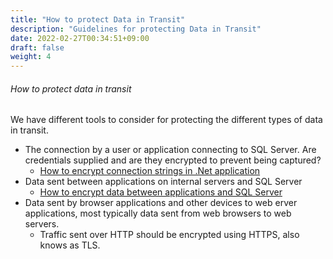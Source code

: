 ```yaml
---
title: "How to protect Data in Transit"
description: "Guidelines for protecting Data in Transit"
date: 2022-02-27T00:34:51+09:00
draft: false
weight: 4
---
```


###### How to protect data in transit

We have different tools to consider for protecting the different types of data in transit.

* The connection by a user or application connecting to SQL Server.  Are credentials supplied and are they encrypted to prevent being captured?
  * [How to encrypt connection strings in .Net application](https://www.c-sharpcorner.com/article/encrypt-and-decrypt-connectionstring-in-web-config-file/)
* Data sent between applications on internal servers and SQL Server
  * [How to encrypt data between applications and SQL Server](https://www.gethynellis.com/2021/01/how-do-i-encrypt-my-sql-server-connections.html)
* Data sent by browser applications and other devices to web erver applications, most typically data sent from web browsers to web servers.
  * Traffic sent over HTTP should be encrypted using HTTPS, also knows as TLS.

